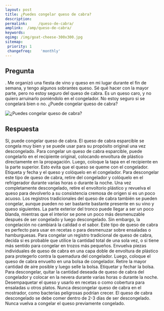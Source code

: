 ```yaml
---
layout: post
title: ¿Puedes congelar queso de cabra?  
description: 
permalink:     /queso-de-cabra/
amplink:  /amp/queso-de-cabra/
keywords: 
ogimg: /img/goat-cheese-300x300.jpg
sitemap:
 priority: 1
 changefreq:    'monthly'
---
```




## Pregunta

. Me organizó una fiesta de vino y queso en mi lugar durante el fin de semana, y tengo algunos sobrantes queso. Sé qué hacer con la mayor parte, pero no estoy seguro del queso de cabra. Es un queso caro, y no quiero arruinarlo poniéndolo en el congelador. No estoy seguro si se congelará bien o no. ¿Puede congelar queso de cabra?


![¿Puedes congelar queso de cabra?](https://sepuedecongelar.com/img/goat-cheese-300x300.jpg "¿Puedes congelar queso de cabra?" )


## Respuesta

Sí, puede congelar queso de cabra. El queso de cabra esparcible se congela muy bien y se puede usar para su propósito original una vez descongelado. Para congelar un queso de cabra esparcible, puede congelarlo en el recipiente original, colocando envoltura de plástico directamente en la propagación. Luego, coloque la tapa en el recipiente en la parte superior. Esto evita que el queso se queme con el congelador. Etiqueta y fecha y el queso y colóquelo en el congelador. Para descongelar este tipo de queso de cabra, retire del congelador y colóquelo en el refrigerador durante varias horas o durante la noche. Una vez completamente descongelado, retire el envoltorio plástico y revuelva el queso para devolverlo a su consistencia cremosa de origen si es un poco acuoso.
Los registros tradicionales del queso de cabra también se pueden congelar, aunque pueden no ser bastante bastante presente en su vino y queso siguientes. La parte exterior del tronco puede llegar a ser un poco blanda, mientras que el interior se pone un poco más desmenuzable después de ser congelado y luego descongelado. Sin embargo, la congelación no cambiará la calidad o el sabor. Este tipo de queso de cabra es perfecto para usar en recetas o para desmenuzar sobre ensaladas o hamburguesas.
Para congelar un registro tradicional de queso de cabra, decida si es probable que utilice la cantidad total de una sola vez, o si tiene más sentido para congelar en trozos más pequeños. Envuelva piezas individuales de queso de cabra en una capa doble de envoltura de plástico para protegerlo contra la quemadura del congelador. Luego, coloque el queso de cabra envuelto en una bolsa de congelador. Retire la mayor cantidad de aire posible y luego selle la bolsa. Etiquetar y fechar la bolsa. Para descongelar, quitar la cantidad deseada de queso de cabra del congelador y colocar en la nevera durante varias horas o durante la noche. Desempaquetar el queso y usarlo en recetas o como cobertura para ensaladas u otros platos.
Nunca descongelar queso de cabra en el mostrador, como bacterias peligrosas podrían crecer. El queso de cabra descongelado se debe comer dentro de 2-3 días de ser descongelado. Nunca vuelva a congelar el queso previamente congelado.
